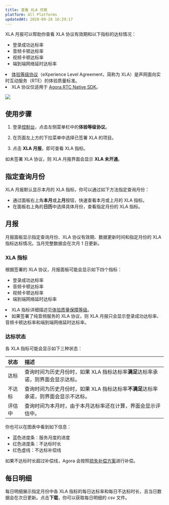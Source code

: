 ```yaml
---
title: 查看 XLA 月报
platform: All Platforms
updatedAt: 2020-09-28 16:29:17
---
```


XLA 月报可以帮助你查看 XLA 协议有效期和以下指标的达标情况：

- 登录成功达标率
- 音频卡顿达标率
- 视频卡顿达标率
- 端到端网络延时达标率

<div class="alert info"><li><a href="https://docs.agora.io/cn/Interactive%20Broadcast/xla_live_video?platform=All%20Platforms">体验等级协议</a >（eXperience Level Agreement，简称为 XLA）是声网面向实时互动服务（RTE）的体验质量标准。</li><li>XLA 协议仅适用于 <a href="https://docs.agora.io/cn/Agora%20Platform/term_agora_rtc_sdk">Agora RTC Native SDK</a >。</li></div>

![](https://web-cdn.agora.io/docs-files/1601195435016)

## 使用步骤

1. 登录[控制台](https://console.agora.io/)，点击左侧菜单栏中的**体验等级协议**。

2. 在页面左上方的下拉菜单中选择已签署 XLA 的项目。

3. 点击 **XLA 月报**，即可查看 XLA 指标。

 <div class="alert note">如未签署 XLA 协议，则 XLA 月报界面会显示 <b>XLA 未开通</b>。</div>

## 指定查询月份

XLA 月报默认显示本月的 XLA 指标，你可以通过如下方法指定查询月份：

- 通过面板右上角**本月**或**上月**按钮，快速查看本月或上月的 XLA 指标。
- 在面板右上角的**日历**中选择具体月份，查看指定月份的 XLA 指标。

## 月报

月报面板显示指定查询月份、XLA 协议有效期、数据更新时间和指定月份的 XLA 指标达标情况。当月完整数据会在次月 1 日更新。

### XLA 指标

根据签署的 XLA 协议，月报面板可能会显示如下四个指标：

- 登录成功达标率
- 音频卡顿达标率
- 视频卡顿达标率
- 端到端网络延时达标率

<div class="alert info"><li>XLA 指标详细描述见<a href="https://docs.agora.io/cn/Interactive%20Broadcast/xla_live_video?platform=All%20Platforms#level">体验质量保障等级</a >。</li><li>如果签署了纯音频服务的 XLA 协议，则 XLA 月报只会显示登录成功达标率、音频卡顿达标率和端到端网络延时达标率。</li></div>

### 达标状态

各 XLA 指标可能会显示如下三种状态：

| 状态   | 描述                                                                                |
| :----- | :---------------------------------------------------------------------------------- |
| 达标   | 查询时间为历史月份时，如果 XLA 指标达标率**满足**达标率承诺，则界面会显示达标。     |
| 不达标 | 查询时间为历史月份时，如果 XLA 指标达标率**不满足**达标率承诺，则界面会显示不达标。 |
| 评估中 | 查询时间为本月时，由于本月达标率还在计算，界面会显示评估中。                        |

你也可以在图表中看到如下信息：

- 蓝色进度条：服务月度的进度
- 红色进度条：不达标时长
- 红色虚线：不达标补偿线

如果不达标时长超过补偿线，Agora 会按照[损失补偿方案](https://docs.agora.io/cn/Interactive%20Broadcast/xla_live_video?platform=All%20Platforms#compensation)进行补偿。

## 每日明细

每日明细展示指定月份中各 XLA 指标的每日达标率和每日不达标时长，且当日数据会在次日更新。点击**下载**，你可以获取每日明细的 csv 文件。

